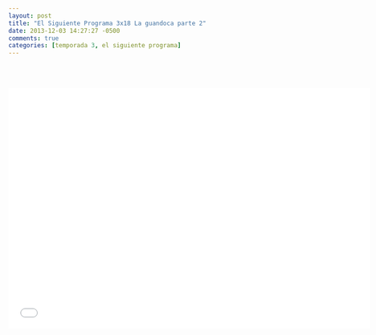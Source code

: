 ```yaml
---
layout: post
title: "El Siguiente Programa 3x18 La guandoca parte 2"
date: 2013-12-03 14:27:27 -0500
comments: true
categories: [temporada 3, el siguiente programa]
---
```

<div align="center">

<br></br>
<iframe width="720" height="480" src="//www.youtube.com/embed/bSCdk2Oxp5o" frameborder="0" allowfullscreen></iframe>
</div>

